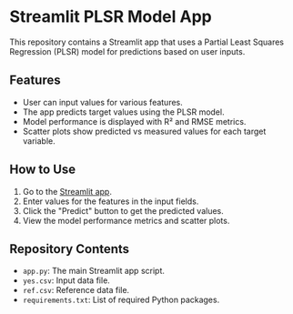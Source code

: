 # Streamlit PLSR Model App

This repository contains a Streamlit app that uses a Partial Least Squares Regression (PLSR) model for predictions based on user inputs.

## Features

- User can input values for various features.
- The app predicts target values using the PLSR model.
- Model performance is displayed with R² and RMSE metrics.
- Scatter plots show predicted vs measured values for each target variable.

## How to Use

1. Go to the [Streamlit app](https://arkashine01-aeyrbogn59vkpwoet3rxqd.streamlit.app/).
2. Enter values for the features in the input fields.
3. Click the "Predict" button to get the predicted values.
4. View the model performance metrics and scatter plots.

## Repository Contents

- `app.py`: The main Streamlit app script.
- `yes.csv`: Input data file.
- `ref.csv`: Reference data file.
- `requirements.txt`: List of required Python packages.



